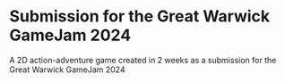 # Submission for the Great Warwick GameJam 2024
A 2D action-adventure game created in 2 weeks as a submission for the Great Warwick GameJam 2024

